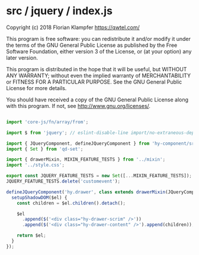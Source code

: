 # src / jquery / index.js
Copyright (c) 2018 Florian Klampfer <https://qwtel.com/>

This program is free software: you can redistribute it and/or modify
it under the terms of the GNU General Public License as published by
the Free Software Foundation, either version 3 of the License, or
(at your option) any later version.

This program is distributed in the hope that it will be useful,
but WITHOUT ANY WARRANTY; without even the implied warranty of
MERCHANTABILITY or FITNESS FOR A PARTICULAR PURPOSE.  See the
GNU General Public License for more details.

You should have received a copy of the GNU General Public License
along with this program.  If not, see <http://www.gnu.org/licenses/>.


```js

import 'core-js/fn/array/from';

import $ from 'jquery'; // eslint-disable-line import/no-extraneous-dependencies

import { JQueryComponent, defineJQueryComponent } from 'hy-component/src/define-jquery-component';
import { Set } from 'qd-set';

import { drawerMixin, MIXIN_FEATURE_TESTS } from '../mixin';
import '../style.css';

export const JQUERY_FEATURE_TESTS = new Set([...MIXIN_FEATURE_TESTS]);
JQUERY_FEATURE_TESTS.delete('customevent');

defineJQueryComponent('hy.drawer', class extends drawerMixin(JQueryComponent) {
  setupShadowDOM($el) {
    const children = $el.children().detach();

    $el
      .append($('<div class="hy-drawer-scrim" />'))
      .append($('<div class="hy-drawer-content" />').append(children));

    return $el;
  }
});
```


